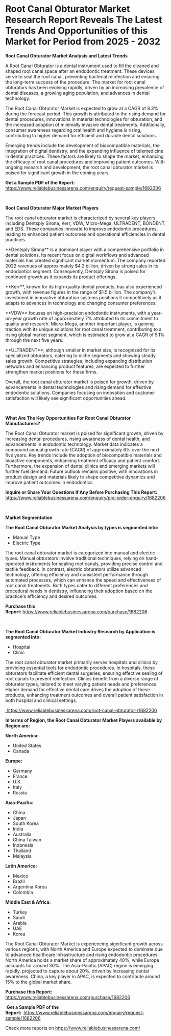 <p><h1>Root Canal Obturator Market Research Report Reveals The Latest Trends And Opportunities of this Market for Period from 2025 - 2032</h1></p><p><strong>Root Canal Obturator Market Analysis and Latest Trends</strong></p>
<p><p>A Root Canal Obturator is a dental instrument used to fill the cleaned and shaped root canal space after an endodontic treatment. These devices serve to seal the root canal, preventing bacterial reinfection and ensuring the long-term success of the procedure. The market for root canal obturators has been evolving rapidly, driven by an increasing prevalence of dental diseases, a growing aging population, and advances in dental technology. </p><p>The Root Canal Obturator Market is expected to grow at a CAGR of 8.3% during the forecast period. This growth is attributed to the rising demand for dental procedures, innovations in material technologies for obturation, and the increased adoption of minimally invasive dental treatments. Additionally, consumer awareness regarding oral health and hygiene is rising, contributing to higher demand for efficient and durable dental solutions.</p><p>Emerging trends include the development of biocompatible materials, the integration of digital dentistry, and the expanding influence of telemedicine in dental practices. These factors are likely to shape the market, enhancing the efficacy of root canal procedures and improving patient outcomes. With ongoing research and development, the root canal obturator market is poised for significant growth in the coming years.</p></p>
<p><strong>Get a Sample PDF of the Report:&nbsp;</strong> <a href="https://www.reliablebusinessarena.com/enquiry/request-sample/1682206?utm_campaign=3251&utm_medium=2&utm_source=Github&utm_content=ia&utm_term=24032025&utm_id=root-canal-obturator">https://www.reliablebusinessarena.com/enquiry/request-sample/1682206</a></p>
<p>&nbsp;</p>
<p><strong>Root Canal Obturator Major Market Players</strong></p>
<p><p>The root canal obturator market is characterized by several key players, including Dentsply Sirona, Kerr, VDW, Micro-Mega, ULTRADENT, BONDENT, and EDS. These companies innovate to improve endodontic procedures, leading to enhanced patient outcomes and operational efficiencies in dental practices.</p><p>**Dentsply Sirona** is a dominant player with a comprehensive portfolio in dental solutions. Its recent focus on digital workflows and advanced materials has created significant market momentum. The company reported 2022 revenues of approximately $4.2 billion, driven by strong sales in its endodontics segment. Consequently, Dentsply Sirona is poised for continued growth as it expands its product offerings.</p><p>**Kerr**, known for its high-quality dental products, has also experienced growth, with revenue figures in the range of $1.5 billion. The company’s investment in innovative obturation systems positions it competitively as it adapts to advances in technology and changing consumer preferences.</p><p>**VDW** focuses on high-precision endodontic instruments, with a year-on-year growth rate of approximately 7% attributed to its commitment to quality and research. Micro-Mega, another important player, is gaining traction with its unique solutions for root canal treatment, contributing to a rising global market segment, which is estimated to grow at a CAGR of 5.1% through the next five years.</p><p>**ULTRADENT**, although smaller in market size, is recognized for its specialized obturators, catering to niche segments and showing steady sales growth. Competitive strategies, including expanding distribution networks and enhancing product features, are expected to further strengthen market positions for these firms.</p><p>Overall, the root canal obturator market is poised for growth, driven by advancements in dental technologies and rising demand for effective endodontic solutions. Companies focusing on innovation and customer satisfaction will likely see significant opportunities ahead.</p></p>
<p>&nbsp;</p>
<p><strong>What Are The Key Opportunities For Root Canal Obturator Manufacturers?</strong></p>
<p><p>The Root Canal Obturator market is poised for significant growth, driven by increasing dental procedures, rising awareness of dental health, and advancements in endodontic technology. Market data indicates a compound annual growth rate (CAGR) of approximately 6% over the next five years. Key trends include the adoption of biocompatible materials and bioactive components, enhancing treatment efficacy and patient comfort. Furthermore, the expansion of dental clinics and emerging markets will further fuel demand. Future outlook remains positive, with innovations in product design and materials likely to shape competitive dynamics and improve patient outcomes in endodontics.</p></p>
<p><strong>Inquire or Share Your Questions If Any Before Purchasing This Report:</strong> <a href="https://www.reliablebusinessarena.com/enquiry/pre-order-enquiry/1682206?utm_campaign=3251&utm_medium=2&utm_source=Github&utm_content=ia&utm_term=24032025&utm_id=root-canal-obturator">https://www.reliablebusinessarena.com/enquiry/pre-order-enquiry/1682206</a></p>
<p>&nbsp;</p>
<p><strong>Market Segmentation</strong></p>
<p><strong>The Root Canal Obturator Market Analysis by types is segmented into:</strong></p>
<p><ul><li>Manual Type</li><li>Electric Type</li></ul></p>
<p><p>The root canal obturator market is categorized into manual and electric types. Manual obturators involve traditional techniques, relying on hand-operated instruments for sealing root canals, providing precise control and tactile feedback. In contrast, electric obturators utilize advanced technology, offering efficiency and consistent performance through automated processes, which can enhance the speed and effectiveness of root canal treatments. Both types cater to different preferences and procedural needs in dentistry, influencing their adoption based on the practice's efficiency and desired outcomes.</p></p>
<p><strong>Purchase this Report:&nbsp;</strong><a href="https://www.reliablebusinessarena.com/purchase/1682206?utm_campaign=3251&utm_medium=2&utm_source=Github&utm_content=ia&utm_term=24032025&utm_id=root-canal-obturator">https://www.reliablebusinessarena.com/purchase/1682206</a></p>
<p>&nbsp;</p>
<p><strong>The Root Canal Obturator Market Industry Research by Application is segmented into:</strong></p>
<p><ul><li>Hospital</li><li>Clinic</li></ul></p>
<p><p>The root canal obturator market primarily serves hospitals and clinics by providing essential tools for endodontic procedures. In hospitals, these obturators facilitate efficient dental surgeries, ensuring effective sealing of root canals to prevent reinfection. Clinics benefit from a diverse range of obturator types, tailored to meet varying patient needs and preferences. Higher demand for effective dental care drives the adoption of these products, enhancing treatment outcomes and overall patient satisfaction in both hospital and clinical settings.</p></p>
<p><a href="https://www.reliablebusinessarena.com/root-canal-obturator-r1682206?utm_campaign=3251&utm_medium=2&utm_source=Github&utm_content=ia&utm_term=24032025&utm_id=root-canal-obturator">&nbsp;https://www.reliablebusinessarena.com/root-canal-obturator-r1682206</a></p>
<p><strong>In terms of Region, the Root Canal Obturator Market Players available by Region are:</strong></p>
<p>
    <p> <strong> North America: </strong>
        <ul>
            <li>United States</li>
            <li>Canada</li>
        </ul>
        </p> 
    <p> <strong> Europe: </strong>
        <ul>
            <li>Germany</li>
            <li>France</li>
            <li>U.K.</li>
            <li>Italy</li>
            <li>Russia</li>
        </ul>
        </p> 
    <p> <strong> Asia-Pacific: </strong>
        <ul>
            <li>China</li>
            <li>Japan</li>
            <li>South Korea</li>
            <li>India</li>
            <li>Australia</li>
            <li>China Taiwan</li>
            <li>Indonesia</li>
            <li>Thailand</li>
            <li>Malaysia</li>
        </ul>
        </p> 
    <p> <strong> Latin America: </strong>
        <ul>
            <li>Mexico</li>
            <li>Brazil</li>
            <li>Argentina Korea</li>
            <li>Colombia</li>
        </ul>
        </p> 
    <p> <strong> Middle East & Africa: </strong>
        <ul>
            <li>Turkey</li>
            <li>Saudi</li>
            <li>Arabia</li>
            <li>UAE</li>
            <li>Korea</li>
        </ul>
    </p>
    </p>
<p><p>The Root Canal Obturator Market is experiencing significant growth across various regions, with North America and Europe expected to dominate due to advanced healthcare infrastructure and rising endodontic procedures. North America holds a market share of approximately 40%, while Europe accounts for around 30%. The Asia-Pacific (APAC) region is emerging rapidly, projected to capture about 20%, driven by increasing dental awareness. China, a key player in APAC, is expected to contribute around 15% to the global market share.</p></p>
<p><strong>Purchase this Report: </strong><a href="https://www.reliablebusinessarena.com/purchase/1682206?utm_campaign=3251&utm_medium=2&utm_source=Github&utm_content=ia&utm_term=24032025&utm_id=root-canal-obturator">https://www.reliablebusinessarena.com/purchase/1682206</a></p>
<p>&nbsp;<strong>Get a Sample PDF of the Report:&nbsp;&nbsp;</strong><a href="https://www.reliablebusinessarena.com/enquiry/request-sample/1682206?utm_campaign=3251&utm_medium=2&utm_source=Github&utm_content=ia&utm_term=24032025&utm_id=root-canal-obturator">https://www.reliablebusinessarena.com/enquiry/request-sample/1682206</a></p>
<p><strong></strong></p>
<p>Check more reports on <a href="https://www.reliablebusinessarena.com/?utm_campaign=3251&utm_medium=2&utm_source=Github&utm_content=ia&utm_term=24032025&utm_id=root-canal-obturator">https://www.reliablebusinessarena.com/</a></p>